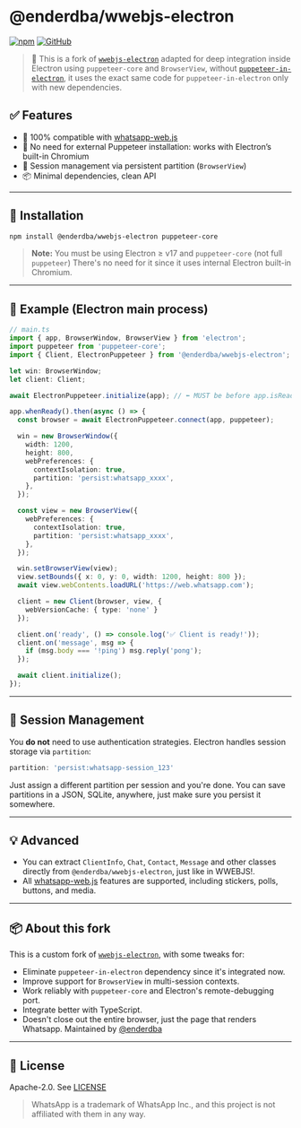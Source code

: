 
# @enderdba/wwebjs-electron

[![npm](https://img.shields.io/npm/v/@enderdba/wwebjs-electron)](https://www.npmjs.com/package/@enderdba/wwebjs-electron)
[![GitHub](https://img.shields.io/github/stars/enderdba/wwebjs-electron?style=social)](https://github.com/enderdba/wwebjs-electron)

> 🧠 This is a fork of [`wwebjs-electron`](https://github.com/AndyTargino/wwebjs-electron) adapted for deep integration inside Electron using `puppeteer-core` and `BrowserView`, without [`puppeteer-in-electron`](https://github.com/TrevorSundberg/puppeteer-in-electron), it uses the exact same code for `puppeteer-in-electron` only with new dependencies.

## ✅ Features

- 🧩 100% compatible with [whatsapp-web.js](https://github.com/pedroslopez/whatsapp-web.js)
- 🧠 No need for external Puppeteer installation: works with Electron’s built-in Chromium
- 🔐 Session management via persistent partition (`BrowserView`)
- 📦 Minimal dependencies, clean API

---

## 🚀 Installation

```bash
npm install @enderdba/wwebjs-electron puppeteer-core
```

> **Note:** You must be using Electron ≥ v17 and `puppeteer-core` (not full `puppeteer`) There's no need for it since it uses internal Electron built-in Chromium.

---

## 🧪 Example (Electron main process)

```ts
// main.ts
import { app, BrowserWindow, BrowserView } from 'electron';
import puppeteer from 'puppeteer-core';
import { Client, ElectronPuppeteer } from '@enderdba/wwebjs-electron';

let win: BrowserWindow;
let client: Client;

await ElectronPuppeteer.initialize(app); // ⬅️ MUST be before app.isReady()

app.whenReady().then(async () => {
  const browser = await ElectronPuppeteer.connect(app, puppeteer);

  win = new BrowserWindow({
    width: 1200,
    height: 800,
    webPreferences: {
      contextIsolation: true,
      partition: 'persist:whatsapp_xxxx',
    },
  });

  const view = new BrowserView({
    webPreferences: {
      contextIsolation: true,
      partition: 'persist:whatsapp_xxxx',
    },
  });

  win.setBrowserView(view);
  view.setBounds({ x: 0, y: 0, width: 1200, height: 800 });
  await view.webContents.loadURL('https://web.whatsapp.com');

  client = new Client(browser, view, {
    webVersionCache: { type: 'none' }
  });

  client.on('ready', () => console.log('✅ Client is ready!'));
  client.on('message', msg => {
    if (msg.body === '!ping') msg.reply('pong');
  });

  await client.initialize();
});
```

---

## 📌 Session Management

You **do not** need to use authentication strategies. Electron handles session storage via `partition`:

```ts
partition: 'persist:whatsapp-session_123'
```

Just assign a different partition per session and you're done.
You can save partitions in a JSON, SQLite, anywhere, just make sure you persist it somewhere.

---

## 💡 Advanced

- You can extract `ClientInfo`, `Chat`, `Contact`, `Message` and other classes directly from `@enderdba/wwebjs-electron`, just like in WWEBJS!.
- All [whatsapp-web.js](https://github.com/pedroslopez/whatsapp-web.js) features are supported, including stickers, polls, buttons, and media.

---

## 📦 About this fork

This is a custom fork of [`wwebjs-electron`](https://github.com/AndyTargino/wwebjs-electron), with some tweaks for:

- Eliminate `puppeteer-in-electron` dependency since it's integrated now.
- Improve support for `BrowserView` in multi-session contexts.
- Work reliably with `puppeteer-core` and Electron's remote-debugging port.
- Integrate better with TypeScript.
- Doesn't close out the entire browser, just the page that renders Whatsapp.
Maintained by [@enderdba](https://github.com/enderdba)

---

## 📄 License

Apache-2.0. See [LICENSE](./LICENSE)

> WhatsApp is a trademark of WhatsApp Inc., and this project is not affiliated with them in any way.
